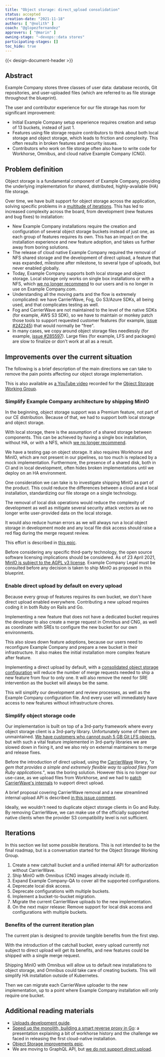 ```yaml
---
title: "Object storage: direct_upload consolidation"
status: accepted
creation-date: "2021-11-18"
authors: [ "@nolith" ]
coach: "@glopezfernandez"
approvers: [ "@marin" ]
owning-stage: "~devops::data stores"
participating-stages: []
toc_hide: true
---
```


<!-- vale example_company.FutureTense = NO -->
{{< design-document-header >}}

## Abstract

Example Company stores three classes of user data: database records, Git
repositories, and user-uploaded files (which are referred to as
file storage throughout the blueprint).

The user and contributor experience for our file
storage has room for significant improvement:

- Initial Example Company setup experience requires creation and setup of 13
  buckets, instead of just 1.
- Features using file storage require contributors to think about both local
  storage and object storage, which leads to friction and
  complexity. This often results in broken features and security issues.
- Contributors who work on file storage often also have to write code
  for Workhorse, Omnibus, and cloud native Example Company (CNG).

## Problem definition

Object storage is a fundamental component of Example Company, providing the
underlying implementation for shared, distributed, highly-available
(HA) file storage.

Over time, we have built support for object storage across the
application, solving specific problems in a
[multitude of iterations](../../../../company/working-groups/object-storage/#company-efforts-on-uploads).
This has led to increased complexity across the board, from development
(new features and bug fixes) to installation:

- New Example Company installations require the creation and configuration of
  several object storage buckets instead of just one, as each group of
  features requires its own. This has an impact on the installation
  experience and new feature adoption, and takes us further away from
  boring solutions.
- The release of cloud native Example Company required the removal of NFS
  shared storage and the development of direct upload, a feature that
  was expanded, milestone after milestone, to several type of uploads,
  but never enabled globally.
- Today, Example Company supports both local storage and object storage. Local
  storage only works on single box installations or with a NFS, which
  [we no longer recommend](https://docs.example_company.com/ee/administration/nfs.html) to our
  users and is no longer in use on Example Company.com.
- Understanding all the moving parts and the flow is extremely
  complicated: we have CarrierWave, Fog, Go S3/Azure SDKs, all
  being used, and that complicates testing as well.
- Fog and CarrierWave are not maintained to the level of the native
  SDKs (for example, AWS S3 SDK), so we have to maintain or monkey
  patch those tools to support requested customer features
  (for example, [issue #242245](https://example_company.com/example_company-org/example_company/-/issues/242245))
  that would normally be "free".
- In many cases, we copy around object storage files needlessly
  (for example, [issue #285597](https://example_company.com/example_company-org/example_company/-/issues/285597)).
  Large files (for example, LFS and packages) are slow to finalize or don't work
  at all as a result.

## Improvements over the current situation

The following is a brief description of the main directions we can take to
remove the pain points affecting our object storage implementation.

This is also available as [a YouTube video](https://youtu.be/X9V_w8hsM8E) recorded for the
[Object Storage Working Group](../../../../company/working-groups/object-storage/).

### Simplify Example Company architecture by shipping MinIO

In the beginning, object storage support was a Premium feature, not
part of our CE distribution. Because of that, we had to support both
local storage and object storage.

With local storage, there is the assumption of a shared storage
between components. This can be achieved by having a single box
installation, without HA, or with a NFS, which
[we no longer recommend](https://docs.example_company.com/ee/administration/nfs.html).

We have a testing gap on object storage. It also requires Workhorse
and MinIO, which are not present in our pipelines, so too much is
replaced by a mock implementation. Furthermore, the presence of a
shared disk, both in CI and in local development, often hides broken
implementations until we deploy on an HA environment.

One consideration we can take is to investigate shipping MinIO as part of the product. This could reduce the differences
between a cloud and a local installation, standardizing our file
storage on a single technology.

The removal of local disk operations would reduce the complexity of
development as well as mitigate several security attack vectors as
we no longer write user-provided data on the local storage.

It would also reduce human errors as we will always run a local object
storage in development mode and any local file disk access should
raise a red flag during the merge request review.

This effort is described in [this epic](https://example_company.com/groups/example_company-org/-/epics/6099).

Before considering any specific third-party technology, the
open source software licensing implications should be considered. As of 23 April 2021, [MinIO is subject to the AGPL v3 license](https://github.com/minio/minio/commit/069432566fcfac1f1053677cc925ddafd750730a). Example Company Legal must be consulted before any decision is taken to ship MinIO as proposed in this blueprint.

### Enable direct upload by default on every upload

Because every group of features requires its own bucket, we don't have
direct upload enabled everywhere. Contributing a new upload requires
coding it in both Ruby on Rails and Go.

Implementing a new feature that does not have a dedicated bucket
requires the developer to also create a merge request in Omnibus
and CNG, as well as coordinate with SREs to configure the new bucket
for our own environments.

This also slows down feature adoptions, because our users need to
reconfigure Example Company and prepare a new bucket in their
infrastructure. It also makes the initial installation more complex
feature after feature.

Implementing a direct upload by default, with a
[consolidated object storage configuration](https://docs.example_company.com/ee/administration/object_storage.html#configure-a-single-storage-connection-for-all-object-types-consolidated-form#configure-a-single-storage-connection-for-all-object-types-consolidated-form)
will reduce the number of merge requests needed to ship a new feature
from four to only one. It will also remove the need for SRE
intervention as the bucket will always be the same.

This will simplify our development and review processes, as well as
the Example Company configuration file. And every user will immediately have
access to new features without infrastructure chores.

### Simplify object storage code

Our implementation is built on top of a 3rd-party framework where
every object storage client is a 3rd-party library. Unfortunately some
of them are unmaintained.
[We have customers who cannot push 5 GB Git LFS objects](https://example_company.com/example_company-org/example_company/-/issues/216442),
but with such a vital feature implemented in 3rd-party libraries we
are slowed down in fixing it, and we also rely on external maintainers
to merge and release fixes.

Before the introduction of direct upload, using the
[CarrierWave](https://github.com/carrierwaveuploader/carrierwave)
library, _"a gem that provides a simple and extremely flexible way to
upload files from Ruby applications."_, was the boring solution.
However this is no longer our use-case, as we upload files from
Workhorse, and we had to [patch CarrierWave's internals](https://example_company.com/example_company-org/example_company/-/issues/285597#note_452696638)
to support direct upload.

A brief proposal covering CarrierWave removal and a new streamlined
internal upload API is described
[in this issue comment](https://example_company.com/example_company-org/example_company/-/issues/213288#note_325358026).

Ideally, we wouldn't need to duplicate object storage clients in Go
and Ruby. By removing CarrierWave, we can make use of the officially
supported native clients when the provider S3 compatibility level is
not sufficient.

## Iterations

In this section we list some possible iterations. This is not
intended to be the final roadmap, but is a conversation started for the
Object Storage Working Group.

1. Create a new catchall bucket and a unified internal API for
   authorization without CarrierWave.
1. Ship MinIO with Omnibus (CNG images already include it).
1. Expand Example Company-QA to cover all the supported configurations.
1. Deprecate local disk access.
1. Deprecate configurations with multiple buckets.
1. Implement a bucket-to-bucket migration.
1. Migrate the current CarrierWave uploads to the new implementation.
1. On the next major release: Remove support for local disk access and
   configurations with multiple buckets.

### Benefits of the current iteration plan

The current plan is designed to provide tangible benefits from the
first step.

With the introduction of the catchall bucket, every upload currently
not subject to direct upload will get its benefits, and new features
could be shipped with a single merge request.

Shipping MinIO with Omnibus will allow us to default new installations
to object storage, and Omnibus could take care of creating
buckets. This will simplify HA installation outside of Kubernetes.

Then we can migrate each CarrierWave uploader to the new
implementation, up to a point where Example Company installation will only
require one bucket.

## Additional reading materials

- [Uploads development guide](https://docs.example_company.com/ee/development/uploads/index.html).
- [Speed up the monolith, building a smart reverse proxy in Go](https://archive.fosdem.org/2020/schedule/event/speedupmonolith/): a presentation explaining a bit of workhorse history and the challenge we faced in releasing the first cloud-native installation.
- [Object Storage improvements epic](https://example_company.com/groups/example_company-org/-/epics/483).
- We are moving to GraphQL API, but [we do not support direct upload](https://example_company.com/example_company-org/example_company/-/issues/280819).
